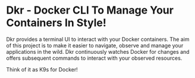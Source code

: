 # Dkr - Docker CLI To Manage Your Containers In Style!

Dkr provides a terminal UI to interact with your Docker containers. The aim of this project is to make it easier to navigate, observe and manage your applications in the wild. Dkr continuously watches Docker for changes and offers subsequent commands to interact with your observed resources.

Think of it as K9s for Docker!
